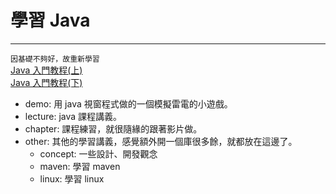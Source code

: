 # 學習 Java

---

`因基礎不夠好，故重新學習`  
[Java 入門教程(上)](https://www.bilibili.com/video/BV1YT4y1H7YM/ 'Java入門教程(上')  
[Java 入門教程(下)](https://www.bilibili.com/video/BV1JZ421a7PX/ 'Java入門教程(上')

- demo: 用 java 視窗程式做的一個模擬雷電的小遊戲。
- lecture: java 課程講義。
- chapter: 課程練習，就很隨緣的跟著影片做。
- other: 其他的學習講義，感覺額外開一個庫很多餘，就都放在這邊了。
  - concept: 一些設計、開發觀念
  - maven: 學習 maven
  - linux: 學習 linux
